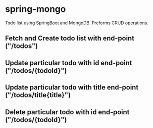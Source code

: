 # spring-mongo
Todo list using SpringBoot and MongoDB.
Preforms CRUD operations.

## Fetch and Create todo list with end-point ("/todos")
## Update particular todo with id end-point ("/todos/{todoId}")
## Update particular todo with title end-point ("/todos/title{title}")
## Delete particular todo with id end-point ("/todos/{todoId}")
